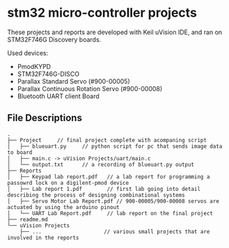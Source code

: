 # stm32 micro-controller projects

These projects and reports are developed with Keil uVision IDE, and ran on STM32F746G Discovery boards.  

Used devices:
- PmodKYPD
- STM32F746G-DISCO
- Parallax Standard Servo (#900-00005)
- Parallax Continuous Rotation Servo (#900-00008)
- Bluetooth UART client Board

## File Descriptions
```
.
├── Project     // final project complete with acompaning script
│   ├── blueuart.py     // python script for pc that sends image data to board
│   ├── main.c -> uVision Projects/uart/main.c
│   └── output.txt      // a recording of blueuart.py output
├── Reports
│   ├── Keypad lab report.pdf   // a lab report for programming a passowrd lock on a digilent-pmod device
│   ├── Lab report 1.pdf        // first lab going into detail describing the process of designing combinational systems
│   ├── Servo Motor Lab Report.pdf // 900-00005/900-00008 servos are actuated by using the arduino pinout
│   └── UART Lab Report.pdf     // lab report on the final project
├── readme.md
└── uVision Projects
    ├── ...                    // various small projects that are involved in the reports
```
